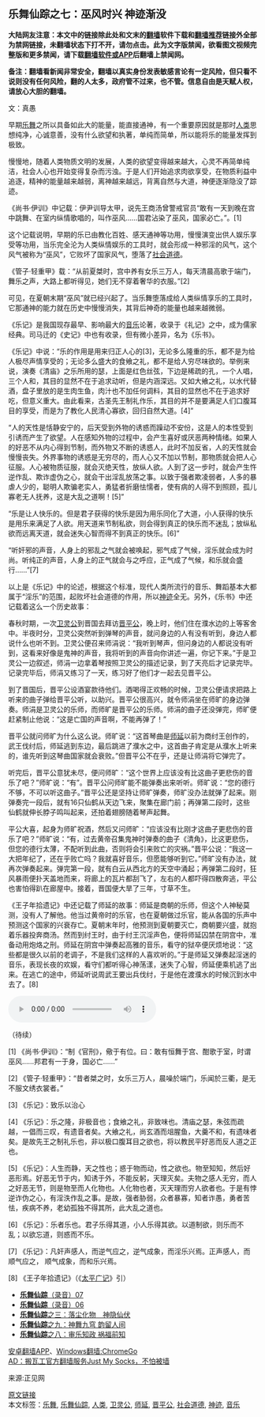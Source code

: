  <h2>乐舞仙踪之七：巫风时兴 神迹渐没</h2> <p class="notice"><b>大陆网友注意：本文中的链接除此处和文末的<a href="https://github.com/bannedbook/fanqiang" >翻墙</a>软件下载和<a href="https://github.com/killgcd/justmysocks/blob/master/README.md">翻墙推荐</a>链接外全部为禁网链接，未翻墙状态下打不开，请勿点击。此为文字版禁闻，欲看图文视频完整版和更多禁闻，请下载<a href="https://github.com/bannedbook/fanqiang">翻墙软件或APP</a>后翻墙上禁闻网。</p><p>备注：翻墙看新闻非常安全，翻墙以真实身份发表敏感言论有一定风险，但只看不说则没有任何风险，翻的人太多，政府管不过来，也不管。信息自由是天赋人权，请放心大胆的翻墙。</b></p>  <div class="entry"> <p></p> <p>文：真愚</p> <p>早期<a href="https://www.bannedbook.org/bnews/tag/%E4%B9%90%E8%88%9E/" class="st_tag internal_tag" rel="tag" title="标签 乐舞 下的日志">乐舞</a>之所以具备如此大的能量，能直接通神，有一个重要原因就是那时<a href="https://www.bannedbook.org/bnews/tag/%e4%ba%ba%e7%b1%bb/" class="st_tag internal_tag" rel="tag" title="标签 人类 下的日志">人类</a>思想纯净，心诚意善，没有什么欲望和执著，单纯而简单，所以能将乐的能量发挥到极致。</p> <p>慢慢地，随着人类物质文明的发展，人类的欲望变得越来越大，心灵不再简单纯洁，社会人心也开始变得复杂而污浊。于是人们开始追求肉欲享受，在物质利益中追逐，精神的能量越来越弱，离神越来越远，背离自然与大道，神便逐渐隐没了踪迹。</p> <p>《尚书·伊训》中记载：伊尹训导太甲，说先王商汤曾警戒官员“敢有一天到晚在宫中跳舞、在室内纵情歌唱的，叫作巫风……国君沾染了巫风，国家必亡。”。[1]</p> <p>这个记载说明，早期的乐已由教化百姓、感天通神等功用，慢慢演变出供人娱乐享受等功用，当乐完全沦为人类纵情娱乐的工具时，就会形成一种邪淫的风气，这个风气被称为“巫风”，它败坏了国家风气，堕落了<a href="https://www.bannedbook.org/bnews/tag/%E7%A4%BE%E4%BC%9A%E9%81%93%E5%BE%B7/" class="st_tag internal_tag" rel="tag" title="标签 社会道德 下的日志">社会道德</a>。</p> <p>《管子·轻重甲》载：“从前夏桀时，宫中养有女乐三万人，每天清晨高歌于端门，舞乐之声，大路上都听得见，她们无不穿着奢华的衣服。”[2]</p>  <p>可见，在夏朝末期“巫风”就已经兴起了。当乐舞堕落成给人类纵情享乐的工具时，它那通神的能力就在历史中慢慢消失，其背后神奇的能量也越来越微弱。</p> <p>《乐记》是我国现存最早、影响最大的<a href="https://www.bannedbook.org/bnews/tag/%e9%9f%b3%e4%b9%90/" class="st_tag internal_tag" rel="tag" title="标签 音乐 下的日志">音乐</a>论著，收录于《礼记》之中，成为儒家经典。司马迁的《史记》中也有收录，但有微小差异，名为《乐书》。</p> <p>《乐记》中说：“乐的作用是用来归正人心的[3]，无论多么隆重的乐，都不是为给人极尽声情享受的；无论多么盛大的食飨之礼，都不是给人穷尽味欲的。举例来说，演奏《清庙》之乐所用的瑟，上面是红色丝弦，下边是稀疏的孔，一个人唱，三个人和，其目的显然不在于追求动听，但是内涵深远。又如大飨之礼，以水代替酒，盘子里放的是生肉生鱼，肉汁也不加任何调料，其目的显然也不在于追求好吃，但意义重大。由此看来，古圣先王制礼作乐，其目的并不是要满足人们口腹耳目的享受，而是为了教化人民清心寡欲，回归自然大道。[4]”</p> <p>“人的天性是恬静安宁的，后天受到外物的诱惑而躁动不安份，这是人的本性受到引诱而产生了欲望。人在感知外物的过程中，会产生喜好或厌恶两种情绪。如果人的好恶不从内心得到节制，而外物又不断的诱惑人，此时不加反省，人的天性就会慢慢丧失。外界事物的诱惑是无穷尽的，而人心又不加以节制，那物质就会把人心征服。人心被物质征服，就会灭绝天性，放纵人欲。人到了这一步时，就会产生忤逆作乱、欺诈虚伪之心，就会干出淫乱放荡之事。以致于强者欺凌弱者，人多的暴虐人少的，聪明人欺骗老实人，勇猛者折磨怯懦者，使有病的人得不到照顾，孤儿寡老无人抚养，这是大乱之道啊！[5]”</p> <p>“乐是让人快乐的。但是君子获得的快乐是因为用乐同化了大道，小人获得的快乐是用乐来满足了人欲。用天道来节制私欲，则会得到真正的快乐而不迷乱；放纵私欲而远离天道，就会迷失心智而得不到真正的快乐。[6]”</p> <p>“听奸邪的声音，人身上的邪乱之气就会被唤起，邪气成了气候，淫乐就会成为时尚。听纯正的声音，人身上的正气就会与之呼应，正气成了气候，和乐就会盛行……”[7]</p> <p>以上是《乐记》中的论述，根据这个标准，现代人类所流行的音乐、舞蹈基本大都属于“淫乐”的范围，起败坏社会道德的作用，所以<span class='wp_keywordlink'><a href="https://www.bannedbook.org/forum3/topic69.html" title="电子书：神迹" target="_blank">神迹</a></span>全无。另外，《乐书》中还记载着这么一个历史故事：</p>  <p>春秋时期，一次<a href="https://www.bannedbook.org/bnews/tag/%E5%8D%AB%E7%81%B5%E5%85%AC/" class="st_tag internal_tag" rel="tag" title="标签 卫灵公 下的日志">卫灵公</a>到晋国去拜访<a href="https://www.bannedbook.org/bnews/tag/%E6%99%8B%E5%B9%B3%E5%85%AC/" class="st_tag internal_tag" rel="tag" title="标签 晋平公 下的日志">晋平公</a>，晚上时，他们住在濮水边的上等客舍中。半夜时分，卫灵公突然听到弹琴的声音，就问身边的人有没有听到，身边人都说什么也听不到。卫灵公便召来师涓说：“我听到琴声，但问身边的人都说没有听到，这看来好像是鬼神的声音，我将听到的声音向你讲述一遍，你记下来。”于是卫灵公一边叙述，师涓一边拿着琴按照卫灵公的描述记录，到了天亮后才记录完毕。记录完毕后，师涓又练习了一天，练习好了他们才一起去见晋平公。</p> <p>到了晋国后，晋平公设酒宴款待他们。酒喝得正欢畅的时候，卫灵公便请求把路上听来的曲子弹给晋平公听，以助兴。晋平公很高兴，就令师涓坐在师旷的身边弹奏。师涓是卫灵公的乐师，而师旷是晋平公的乐师。师涓的曲子还没弹完，师旷便赶紧制止他说：“这是亡国的声音啊，不能再弹了！”</p> <p>晋平公就问师旷为什么这么说。师旷说：“这首琴曲是<a href="https://www.bannedbook.org/bnews/tag/%E5%B8%88%E5%BB%B6/" class="st_tag internal_tag" rel="tag" title="标签 师延 下的日志">师延</a>以前为商纣王创作的，武王伐纣后，师延逃到东边，最后跳进了濮水之中，这首曲子肯定是从濮水上听来的，谁先听到这琴曲国家就会衰败。”但晋平公不在乎，还是让师涓将它弹完了。</p> <p>听完后，晋平公意犹未尽，便问师旷：“这个世界上应该没有比这曲子更悲伤的音乐了吧？”师旷说：“有”。晋平公问师旷能不能弹奏出来听听。师旷说：“您的德行不够，不可以听这曲子。”晋平公还是坚持让师旷弹奏，师旷没办法就弹了起来。刚弹奏完一段后，就有16只仙鹤从天边飞来，聚集在廊门前；再弹第二段时，这些仙鹤就伸长脖子鸣叫起来，还拍着翅膀随着琴声起舞。</p> <p>平公大喜，起身为师旷祝酒，然后又问师旷：“应该没有比刚才这曲子更悲伤的音乐了吧？”师旷说：“有，过去黄帝召集鬼神时弹奏的曲子《清角》，比这更悲伤，但您的德行太薄，不配听到此曲，否则将会引来败亡的灾祸。”晋平公说：“我这一大把年纪了，还在乎败亡吗？我就喜好音乐，但愿能够听到它。”师旷没有办法，就再次弹奏起来。弹完第一段，就有白云从西北方的天空中涌起；再弹第二段时，狂风暴雨便扑天盖地而来，将廊上的瓦片都刮飞了，左右的人都吓得四散奔逃，平公也害怕得趴在廊屋中。接着，晋国便大旱了三年，寸草不生。</p> <p>《王子年拾遗记》中还记载了师延的故事：师延是商朝的乐师，但这个人神秘莫测，没有人了解他。他当过黄帝时的乐官，也在夏朝做过乐官，能从各国的乐声中预测这个国家的兴衰存亡。夏朝末年时，他预测到夏朝要灭亡，商朝要兴盛，就抱着乐器投奔商汤。然而到纣王时，由于纣王沉淫声色，便将师延囚禁在阴宫中，准备动用炮烙之刑。师延在阴宫中弹奏起高雅的音乐，看守的狱卒便厌烦地说：“这些都是很久以前的老调子，不是我们这样的人喜欢听的。”于是师延又弹奏起淫迷的音乐，表现长夜的欢娱，看守们都听得心神荡漾，迷失了心智，师延便乘机逃了出来。在逃亡的途中，师延听说周武王要出兵伐纣，于是他在渡濮水的时候沉到水中去了。[8]</p> <p><audio controls="controls"><source src="http://www.zhengjian.org/sites/default/files/files/2019/02/249780_1550541711.mp3" type="audio/mpeg" /></audio></p>  <p>（待续）</p> <p>[1] 《尚书·伊训》：“制《官刑》，儆于有位。曰：敢有恒舞于宫、酣歌于室，时谓巫风……邦君有一于身，国必亡……”</p> <p>[2] 《管子·轻重甲》：“昔者桀之时，女乐三万人，晨噪於端门，乐闻於三衢，是无不服文绣衣裳者。”</p> <p>[3] 《乐记》：致乐以治心</p> <p>[4] 《乐记》：乐之隆，非极音也；食飨之礼，非致味也。清庙之瑟，朱弦而疏越，一倡而三叹，有遗音者矣。大飨之礼，尚玄酒而俎腥鱼，大羹不和，有遗味者矣。是故先王之制礼乐也，非以极口腹耳目之欲也，将以教民平好恶而反人道之正也。</p> <p>[5] 《乐记》：人生而静，天之性也；惑于物而动，性之欲也。物至知知，然后好恶形焉。好恶无节于内，知诱于外，不能反躬，天理灭矣。夫物之感人无穷，而人之好恶无节，则是物至而人化物也。人化物也者，灭天理而穷人欲者也。于是有悖逆诈伪之心，有淫泆作乱之事。是故，强者胁弱，众者暴寡，知者诈愚，勇者苦怯，疾病不养，老幼孤独不得其所，此大乱之道也。</p> <p>[6] 《乐记》：乐者乐也。君子乐得其道，小人乐得其欲。以道制欲，则乐而不乱；以欲忘道，则惑而不乐。</p>  <p>[7] 《乐记》：凡奸声感人，而逆气应之，逆气成象，而淫乐兴焉。正声感人，而顺气应之， 顺气成象，而和乐兴焉。</p> <p>[8] 《王子年拾遗记》（《<span class='wp_keywordlink'><a href="https://www.bannedbook.org/forum24/topic4408.html" title="《太平广记》全500卷" target="_blank">太平广记</a></span>》引）</p> <ul class='op-related-articles' title='相关阅读'> <li><a href='https://www.bannedbook.org/bnews/tculture/20190219/1083306.html' target='_blank'><b>乐舞仙踪</b>（录音）07</a></li> <li><a href='https://www.bannedbook.org/bnews/tculture/20190217/1082307.html' target='_blank'><b>乐舞仙踪</b>（录音）06</a></li> <li><a href='https://www.bannedbook.org/bnews/tculture/20190101/1056889.html' target='_blank'><b>乐舞仙踪</b>之三：落尘化物　神隐仙伏</a></li> <li><a href='https://www.bannedbook.org/bnews/tculture/20170718/793528.html' target='_blank'><b>乐舞仙踪</b>之九：神舞九穹 韵留人间</a></li> <li><a href='https://www.bannedbook.org/bnews/tculture/20170717/792953.html' target='_blank'><b>乐舞仙踪</b>之八：审乐知政 祸福前知</a></li> </ul> <div class="texttj"> <a href="https://github.com/bannedbook/fanqiang/wiki/%E7%A6%81%E9%97%BB%E7%BD%91%E5%AE%89%E5%8D%93%E7%BF%BB%E5%A2%99%E6%96%B0%E9%97%BBAPP" target="_blank">安卓翻墙APP</a>、<a href="https://github.com/bannedbook/fanqiang/wiki/Chrome%E4%B8%80%E9%94%AE%E7%BF%BB%E5%A2%99%E5%8C%85" target="_blank">Windows翻墙:ChromeGo</a><br/> <a href="https://github.com/killgcd/justmysocks/blob/master/README.md" target="_blank">AD：搬瓦工官方翻墙服务Just My Socks，不怕被墙</a> </div><p>来源:正见网</p><a name='sharetosocial'></a>         <div><a href='https://www.bannedbook.org/bnews/tculture/20190101/792550.html'>原文链接</a></div>  </div><!--END ENTRY--> <div class="postfooter"> <div>本文标签：<a href="https://www.bannedbook.org/bnews/tag/%E4%B9%90%E8%88%9E/" rel="tag">乐舞</a>, <a href="https://www.bannedbook.org/bnews/tag/%E4%B9%90%E8%88%9E%E4%BB%99%E8%B8%AA/" rel="tag">乐舞仙踪</a>, <a href="https://www.bannedbook.org/bnews/tag/%e4%ba%ba%e7%b1%bb/" rel="tag">人类</a>, <a href="https://www.bannedbook.org/bnews/tag/%E5%8D%AB%E7%81%B5%E5%85%AC/" rel="tag">卫灵公</a>, <a href="https://www.bannedbook.org/bnews/tag/%E5%B8%88%E5%BB%B6/" rel="tag">师延</a>, <a href="https://www.bannedbook.org/bnews/tag/%E6%99%8B%E5%B9%B3%E5%85%AC/" rel="tag">晋平公</a>, <a href="https://www.bannedbook.org/bnews/tag/%E7%A4%BE%E4%BC%9A%E9%81%93%E5%BE%B7/" rel="tag">社会道德</a>, <a href="https://www.bannedbook.org/bnews/tag/%e7%a5%9e%e8%bf%b9/" rel="tag">神迹</a>, <a href="https://www.bannedbook.org/bnews/tag/%e9%9f%b3%e4%b9%90/" rel="tag">音乐</a></div>  </div><!--END POSTFOOTER--> 
